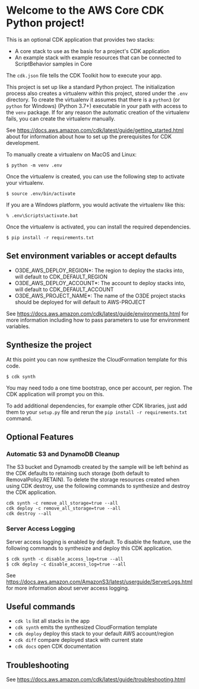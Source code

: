 
# Welcome to the AWS Core CDK Python project!

This is an optional CDK application that provides two stacks:

  * A core stack to use as the basis for a project's CDK application
  * An example stack with example resources that can be connected to ScriptBehavior samples in Core

The `cdk.json` file tells the CDK Toolkit how to execute your app.

This project is set up like a standard Python project.  The initialization
process also creates a virtualenv within this project, stored under the `.env`
directory.  To create the virtualenv it assumes that there is a `python3`
(or `python` for Windows) (Python 3.7+) executable in your path with access to the `venv`
package. If for any reason the automatic creation of the virtualenv fails,
you can create the virtualenv manually.

See https://docs.aws.amazon.com/cdk/latest/guide/getting_started.html about for information about how to set up
the prerequisites for CDK development.

To manually create a virtualenv on MacOS and Linux:

```
$ python -m venv .env
```

Once the virtualenv is created, you can use the following step to activate your virtualenv.

```
$ source .env/bin/activate
```

If you are a Windows platform, you would activate the virtualenv like this:

```
% .env\Scripts\activate.bat
```

Once the virtualenv is activated, you can install the required dependencies.

```
$ pip install -r requirements.txt
```

## Set environment variables or accept defaults

* O3DE_AWS_DEPLOY_REGION*: The region to deploy the stacks into, will default to CDK_DEFAULT_REGION
* O3DE_AWS_DEPLOY_ACCOUNT*: The account to deploy stacks into, will default to CDK_DEFAULT_ACCOUNT
* O3DE_AWS_PROJECT_NAME*: The name of the O3DE project stacks should be deployed for will default to AWS-PROJECT

See https://docs.aws.amazon.com/cdk/latest/guide/environments.html for more information including how to pass parameters
to use for environment variables.

## Synthesize the project
At this point you can now synthesize the CloudFormation template for this code.

```
$ cdk synth
```

You may need todo a one time bootstrap, once per account, per region. The CDK application will prompt you on this.

To add additional dependencies, for example other CDK libraries, just add
them to your `setup.py` file and rerun the `pip install -r requirements.txt`
command.

## Optional Features

### Automatic S3 and DynamoDB Cleanup
The S3 bucket and Dynamodb created by the sample will be left behind as the CDK defaults to retaining such storage (both default to RemovalPolicy.RETAIN). To delete
the storage resources created when using CDK destroy, use the following commands to synthesize and destroy the CDK application.
```
cdk synth -c remove_all_storage=true --all
cdk deploy -c remove_all_storage=true --all
cdk destroy --all
```

### Server Access Logging
Server access logging is enabled by default. To disable the feature, use the following commands to synthesize and deploy this CDK application.

```
$ cdk synth -c disable_access_log=true --all
$ cdk deploy -c disable_access_log=true --all
```

See https://docs.aws.amazon.com/AmazonS3/latest/userguide/ServerLogs.html for more information about server access logging.

## Useful commands

 * `cdk ls`          list all stacks in the app
 * `cdk synth`       emits the synthesized CloudFormation template
 * `cdk deploy`      deploy this stack to your default AWS account/region
 * `cdk diff`        compare deployed stack with current state
 * `cdk docs`        open CDK documentation

## Troubleshooting

See https://docs.aws.amazon.com/cdk/latest/guide/troubleshooting.html

